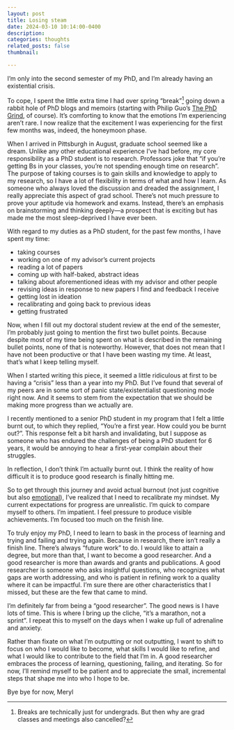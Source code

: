 ```yaml
---
layout: post
title: Losing steam
date: 2024-03-10 10:14:00-0400
description: 
categories: thoughts
related_posts: false
thumbnail: 

---
```


I’m only into the second semester of my PhD, and I’m already having an existential crisis.

To cope, I spent the little extra time I had over spring “break”[^1] going down a rabbit hole of PhD blogs and memoirs (starting with Philip Guo’s [The PhD Grind](http://linyun.info/phd-grinding.pdf), of course). It’s comforting to know that the emotions I’m experiencing aren’t rare. I now realize that the excitement I was experiencing for the first few months was, indeed, the honeymoon phase. 

When I arrived in Pittsburgh in August, graduate school seemed like a dream. Unlike any other educational experience I’ve had before, my core responsibility as a PhD student is to research. Professors joke that “if you’re getting Bs in your classes, you’re not spending enough time on research”. The purpose of taking courses is to gain skills and knowledge to apply to my research, so I have a lot of flexibility in terms of what and how I learn. As someone who always loved the discussion and dreaded the assignment, I really appreciate this aspect of grad school. There’s not much pressure to prove your aptitude via homework and exams. Instead, there’s an emphasis on brainstorming and thinking deeply—a prospect that is exciting but has made me the most sleep-deprived I have ever been. 

With regard to my duties as a PhD student, for the past few months, I have spent my time:
- taking courses
- working on one of my advisor’s current projects
- reading a lot of papers
- coming up with half-baked, abstract ideas
- talking about aforementioned ideas with my advisor and other people
- revising ideas in response to new papers I find and feedback I receive
- getting lost in ideation
- recalibrating and going back to previous ideas
- getting frustrated

Now, when I fill out my doctoral student review at the end of the semester, I’m probably just going to mention the first two bullet points. Because despite most of my time being spent on what is described in the remaining bullet points, none of that is noteworthy. However, that does not mean that I have not been productive or that I have been wasting my time. At least, that’s what I keep telling myself.

When I started writing this piece, it seemed a little ridiculous at first to be having a “crisis” less than a year into my PhD. But I’ve found that several of my peers are in some sort of panic state/existentialist questioning mode right now. And it seems to stem from the expectation that we should be making more progress than we actually are. 

I recently mentioned to a senior PhD student in my program that I felt a little burnt out, to which they replied, “You’re a first year. How could you be burnt out?”. This response felt a bit harsh and invalidating, but I suppose as someone who has endured the challenges of being a PhD student for 6 years, it would be annoying to hear a first-year complain about their struggles. 

In reflection, I don’t think I’m actually burnt out. I think the reality of how difficult it is to produce good research is finally hitting me. 

So to get through this journey and avoid actual burnout (not just cognitive but also [emotional](https://sauvik-das.medium.com/the-emotional-labor-of-your-ph-d-84e24846daff)), I’ve realized that I need to recalibrate my mindset. My current expectations for progress are unrealistic. I’m quick to compare myself to others. I’m impatient. I feel pressure to produce visible achievements. I’m focused too much on the finish line. 

To truly enjoy my PhD, I need to learn to bask in the process of learning and trying and failing and trying again. Because in research, there isn’t really a finish line. There’s always “future work” to do. I would like to attain a degree, but more than that, I want to become a good researcher. And a good researcher is more than awards and grants and publications. A good researcher is someone who asks insightful questions, who recognizes what gaps are worth addressing, and who is patient in refining work to a quality where it can be impactful. I’m sure there are other characteristics that I missed, but these are the few that came to mind.

I’m definitely far from being a “good researcher”. The good news is I have lots of time. This is where I bring up the cliche, “it’s a marathon, not a sprint”. I repeat this to myself on the days when I wake up full of adrenaline and anxiety.

Rather than fixate on what I’m outputting or not outputting, I want to shift to focus on who I would like to become, what skills I would like to refine, and what I would like to contribute to the field that I’m in. A good researcher embraces the process of learning, questioning, failing, and iterating. So for now, I’ll remind myself to be patient and to appreciate the small, incremental steps that shape me into who I hope to be. 

Bye bye for now,
Meryl


[^1]: Breaks are technically just for undergrads. But then why are grad classes and meetings also cancelled?
